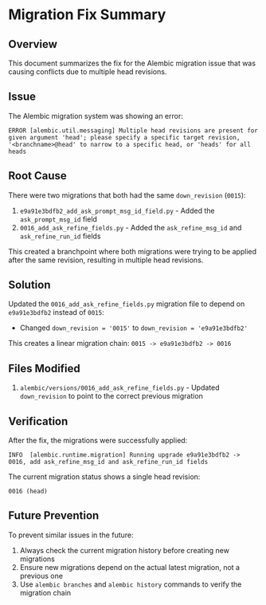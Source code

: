 # Migration Fix Summary

## Overview
This document summarizes the fix for the Alembic migration issue that was causing conflicts due to multiple head revisions.

## Issue
The Alembic migration system was showing an error:
```
ERROR [alembic.util.messaging] Multiple head revisions are present for given argument 'head'; please specify a specific target revision, '<branchname>@head' to narrow to a specific head, or 'heads' for all heads
```

## Root Cause
There were two migrations that both had the same `down_revision` (`0015`):
1. `e9a91e3bdfb2_add_ask_prompt_msg_id_field.py` - Added the `ask_prompt_msg_id` field
2. `0016_add_ask_refine_fields.py` - Added the `ask_refine_msg_id` and `ask_refine_run_id` fields

This created a branchpoint where both migrations were trying to be applied after the same revision, resulting in multiple head revisions.

## Solution
Updated the `0016_add_ask_refine_fields.py` migration file to depend on `e9a91e3bdfb2` instead of `0015`:
- Changed `down_revision = '0015'` to `down_revision = 'e9a91e3bdfb2'`

This creates a linear migration chain:
`0015 -> e9a91e3bdfb2 -> 0016`

## Files Modified
1. `alembic/versions/0016_add_ask_refine_fields.py` - Updated `down_revision` to point to the correct previous migration

## Verification
After the fix, the migrations were successfully applied:
```
INFO  [alembic.runtime.migration] Running upgrade e9a91e3bdfb2 -> 0016, add ask_refine_msg_id and ask_refine_run_id fields
```

The current migration status shows a single head revision:
```
0016 (head)
```

## Future Prevention
To prevent similar issues in the future:
1. Always check the current migration history before creating new migrations
2. Ensure new migrations depend on the actual latest migration, not a previous one
3. Use `alembic branches` and `alembic history` commands to verify the migration chain